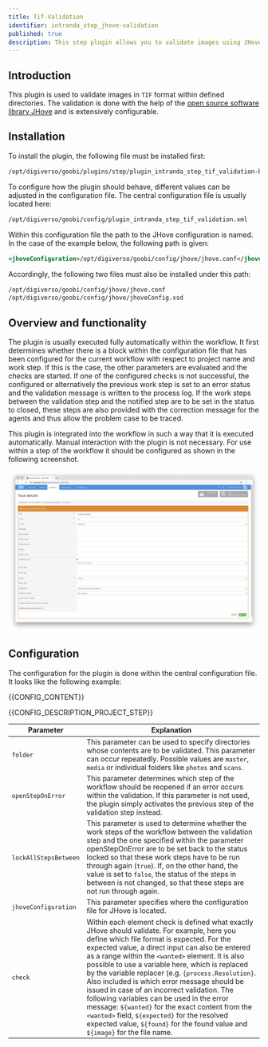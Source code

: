 ```yaml
---
title: Tif-Validation
identifier: intranda_step_jhove-validation
published: true
description: This step plugin allows you to validate images using JHove and customize the workflow
---
```

## Introduction
This plugin is used to validate images in `TIF` format within defined directories. The validation is done with the help of the [open source software library JHove](https://jhove.openpreservation.org/) and is extensively configurable.


## Installation
To install the plugin, the following file must be installed first:

```bash
/opt/digiverso/goobi/plugins/step/plugin_intranda_step_tif_validation-base.jar
```

To configure how the plugin should behave, different values can be adjusted in the configuration file. The central configuration file is usually located here:

```bash
/opt/digiverso/goobi/config/plugin_intranda_step_tif_validation.xml
```

Within this configuration file the path to the JHove configuration is named. In the case of the example below, the following path is given:

```xml
<jhoveConfiguration>/opt/digiverso/goobi/config/jhove/jhove.conf</jhoveConfiguration>
```

Accordingly, the following two files must also be installed under this path:

```xml
/opt/digiverso/goobi/config/jhove/jhove.conf
/opt/digiverso/goobi/config/jhove/jhoveConfig.xsd
```


## Overview and functionality
The plugin is usually executed fully automatically within the workflow. It first determines whether there is a block within the configuration file that has been configured for the current workflow with respect to project name and work step. If this is the case, the other parameters are evaluated and the checks are started. If one of the configured checks is not successful, the configured or alternatively the previous work step is set to an error status and the validation message is written to the process log. If the work steps between the validation step and the notified step are to be set in the status to closed, these steps are also provided with the correction message for the agents and thus allow the problem case to be traced.

This plugin is integrated into the workflow in such a way that it is executed automatically. Manual interaction with the plugin is not necessary. For use within a step of the workflow it should be configured as shown in the following screenshot.

![Integration of the plugin into the workflow](screen1.png)


## Configuration
The configuration for the plugin is done within the central configuration file. It looks like the following example:

{{CONFIG_CONTENT}}

{{CONFIG_DESCRIPTION_PROJECT_STEP}}

Parameter         | Explanation
------------------|----------------------------------------
`folder` | This parameter can be used to specify directories whose contents are to be validated. This parameter can occur repeatedly. Possible values are `master`, `media` or individual folders like `photos` and `scans`.
`openStepOnError` | This parameter determines which step of the workflow should be reopened if an error occurs within the validation. If this parameter is not used, the plugin simply activates the previous step of the validation step instead.
`lockAllStepsBetween` | This parameter is used to determine whether the work steps of the workflow between the validation step and the one specified within the parameter openStepOnError are to be set back to the status locked so that these work steps have to be run through again (`true`). If, on the other hand, the value is set to `false`, the status of the steps in between is not changed, so that these steps are not run through again.
`jhoveConfiguration` | This parameter specifies where the configuration file for JHove is located. 
`check` | Within each element check is defined what exactly JHove should validate. For example, here you define which file format is expected. For the expected value, a direct input can also be entered as a range within the `<wanted>` element. It is also possible to use a variable here, which is replaced by the variable replacer (e.g. `{process.Resolution}`. Also included is which error message should be issued in case of an incorrect validation. The following variables can be used in the error message: `${wanted}` for the exact content from the `<wanted>` field, `${expected}` for the resolved expected value, `${found}` for the found value and `${image}` for the file name.

